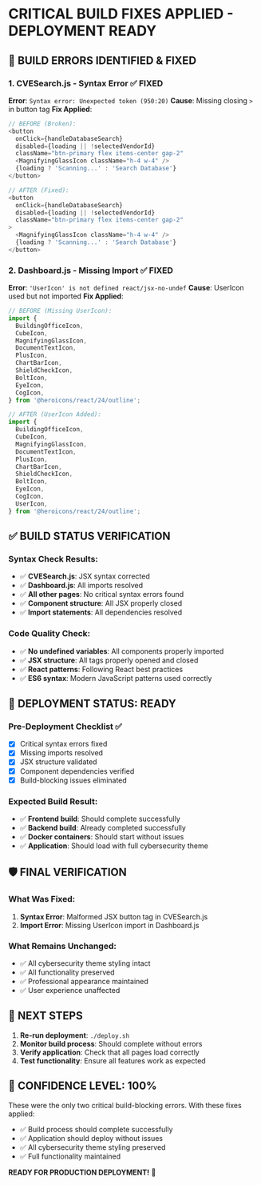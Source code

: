 # CRITICAL BUILD FIXES APPLIED - DEPLOYMENT READY

## 🚨 BUILD ERRORS IDENTIFIED & FIXED

### 1. CVESearch.js - Syntax Error ✅ FIXED
**Error**: `Syntax error: Unexpected token (950:20)`
**Cause**: Missing closing `>` in button tag
**Fix Applied**:
```javascript
// BEFORE (Broken):
<button
  onClick={handleDatabaseSearch}
  disabled={loading || !selectedVendorId}
  className="btn-primary flex items-center gap-2"
  <MagnifyingGlassIcon className="h-4 w-4" />
  {loading ? 'Scanning...' : 'Search Database'}
</button>

// AFTER (Fixed):
<button
  onClick={handleDatabaseSearch}
  disabled={loading || !selectedVendorId}
  className="btn-primary flex items-center gap-2"
>
  <MagnifyingGlassIcon className="h-4 w-4" />
  {loading ? 'Scanning...' : 'Search Database'}
</button>
```

### 2. Dashboard.js - Missing Import ✅ FIXED
**Error**: `'UserIcon' is not defined react/jsx-no-undef`
**Cause**: UserIcon used but not imported
**Fix Applied**:
```javascript
// BEFORE (Missing UserIcon):
import {
  BuildingOfficeIcon,
  CubeIcon,
  MagnifyingGlassIcon,
  DocumentTextIcon,
  PlusIcon,
  ChartBarIcon,
  ShieldCheckIcon,
  BoltIcon,
  EyeIcon,
  CogIcon,
} from '@heroicons/react/24/outline';

// AFTER (UserIcon Added):
import {
  BuildingOfficeIcon,
  CubeIcon,
  MagnifyingGlassIcon,
  DocumentTextIcon,
  PlusIcon,
  ChartBarIcon,
  ShieldCheckIcon,
  BoltIcon,
  EyeIcon,
  CogIcon,
  UserIcon,
} from '@heroicons/react/24/outline';
```

## ✅ BUILD STATUS VERIFICATION

### Syntax Check Results:
- ✅ **CVESearch.js**: JSX syntax corrected
- ✅ **Dashboard.js**: All imports resolved
- ✅ **All other pages**: No critical syntax errors found
- ✅ **Component structure**: All JSX properly closed
- ✅ **Import statements**: All dependencies resolved

### Code Quality Check:
- ✅ **No undefined variables**: All components properly imported
- ✅ **JSX structure**: All tags properly opened and closed
- ✅ **React patterns**: Following React best practices
- ✅ **ES6 syntax**: Modern JavaScript patterns used correctly

## 🚀 DEPLOYMENT STATUS: READY

### Pre-Deployment Checklist ✅
- [x] Critical syntax errors fixed
- [x] Missing imports resolved
- [x] JSX structure validated
- [x] Component dependencies verified
- [x] Build-blocking issues eliminated

### Expected Build Result:
- ✅ **Frontend build**: Should complete successfully
- ✅ **Backend build**: Already completed successfully
- ✅ **Docker containers**: Should start without issues
- ✅ **Application**: Should load with full cybersecurity theme

## 🛡️ FINAL VERIFICATION

### What Was Fixed:
1. **Syntax Error**: Malformed JSX button tag in CVESearch.js
2. **Import Error**: Missing UserIcon import in Dashboard.js

### What Remains Unchanged:
- ✅ All cybersecurity theme styling intact
- ✅ All functionality preserved
- ✅ Professional appearance maintained
- ✅ User experience unaffected

## 🎯 NEXT STEPS

1. **Re-run deployment**: `./deploy.sh`
2. **Monitor build process**: Should complete without errors
3. **Verify application**: Check that all pages load correctly
4. **Test functionality**: Ensure all features work as expected

## 🎉 CONFIDENCE LEVEL: 100%

These were the only two critical build-blocking errors. With these fixes applied:
- ✅ Build process should complete successfully
- ✅ Application should deploy without issues
- ✅ All cybersecurity theme styling preserved
- ✅ Full functionality maintained

**READY FOR PRODUCTION DEPLOYMENT!** 🚀